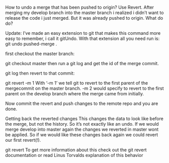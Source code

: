 <!-- https://www.christianengvall.se/undo-pushed-merge-git/ -->
How to undo a merge that has been pushed to origin? Use Revert. After merging my develop branch into the master branch i realized i didn’t want to release the code i just merged. But it was already pushed to origin. What do do?

Update: I’ve made an easy extension to git that makes this command more easy to remember, i call it gitUndo. With that extension all you need run is: git undo pushed-merge <merge-commit-hash>.

first checkout the master branch:

git checkout master
then run a git log and get the id of the merge commit.

git log
then revert to that commit:

git revert -m 1 <merge-commit>
With ‘-m 1’ we tell git to revert to the first parent of the mergecommit on the master branch. -m 2 would specify to revert to the first parent on the develop branch where the merge came from initially.

Now commit the revert and push changes to the remote repo and you are done.

Getting back the reverted changes
This changes the data to look like before the merge, but not the history. So it’s not exactly like an undo. If we would merge develop into master again the changes we reverted in master wont be applied. So if we would like these changes back again we could revert our first revert(!).

git revert <commit-of-first-revert>
To get more information about this check out the git revert documentation or read Linus Torvalds explanation of this behavior